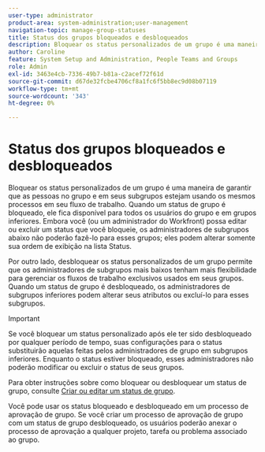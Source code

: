 ```yaml
---
user-type: administrator
product-area: system-administration;user-management
navigation-topic: manage-group-statuses
title: Status dos grupos bloqueados e desbloqueados
description: Bloquear os status personalizados de um grupo é uma maneira de garantir que as pessoas no grupo e em seus subgrupos estejam usando os mesmos processos em seu fluxo de trabalho. Quando um status de grupo é bloqueado, ele fica disponível para todos os usuários do grupo e em grupos inferiores. Embora você (ou um administrador do Workfront) possa editar ou excluir um status que você bloqueie, os administradores de subgrupos abaixo não poderão fazê-lo para esses grupos. Por outro lado, desbloquear os status personalizados de um grupo permite que os administradores de subgrupos mais baixos tenham mais flexibilidade para gerenciar seus fluxos de trabalho. Eles podem alterar os atributos de um status desbloqueado ou excluí-lo de seus grupos.
author: Caroline
feature: System Setup and Administration, People Teams and Groups
role: Admin
exl-id: 3463e4cb-7336-49b7-b81a-c2acef72f61d
source-git-commit: d67de32fcbe4706cf8a1fc6f5bb8ec9d08b07119
workflow-type: tm+mt
source-wordcount: '343'
ht-degree: 0%

---
```


# Status dos grupos bloqueados e desbloqueados

Bloquear os status personalizados de um grupo é uma maneira de garantir que as pessoas no grupo e em seus subgrupos estejam usando os mesmos processos em seu fluxo de trabalho. Quando um status de grupo é bloqueado, ele fica disponível para todos os usuários do grupo e em grupos inferiores. Embora você (ou um administrador do Workfront) possa editar ou excluir um status que você bloqueie, os administradores de subgrupos abaixo não poderão fazê-lo para esses grupos; eles podem alterar somente sua ordem de exibição na lista Status.

Por outro lado, desbloquear os status personalizados de um grupo permite que os administradores de subgrupos mais baixos tenham mais flexibilidade para gerenciar os fluxos de trabalho exclusivos usados em seus grupos. Quando um status de grupo é desbloqueado, os administradores de subgrupos inferiores podem alterar seus atributos ou excluí-lo para esses subgrupos.

>[!IMPORTANT]
>
>Se você bloquear um status personalizado após ele ter sido desbloqueado por qualquer período de tempo, suas configurações para o status substituirão aquelas feitas pelos administradores de grupo em subgrupos inferiores. Enquanto o status estiver bloqueado, esses administradores não poderão modificar ou excluir o status de seus grupos.

Para obter instruções sobre como bloquear ou desbloquear um status de grupo, consulte [Criar ou editar um status de grupo](../../../administration-and-setup/manage-groups/manage-group-statuses/create-or-edit-a-group-status.md).

Você pode usar os status bloqueado e desbloqueado em um processo de aprovação de grupo. Se você criar um processo de aprovação de grupo com um status de grupo desbloqueado, os usuários poderão anexar o processo de aprovação a qualquer projeto, tarefa ou problema associado ao grupo.

